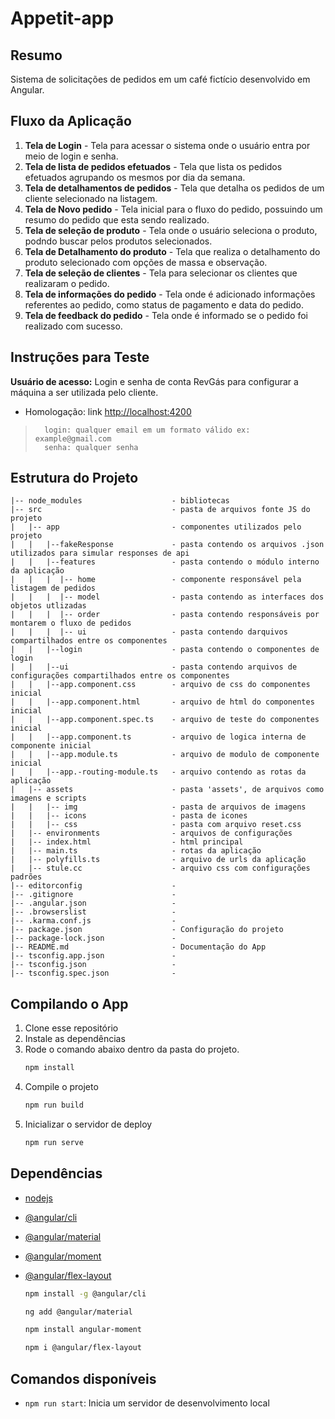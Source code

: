 # Appetit-app

## Resumo

Sistema de solicitações de pedidos em um café fictício desenvolvido em Angular.

## Fluxo da Aplicação

1. **Tela de Login** - Tela para acessar o sistema onde o usuário entra por meio de login e senha.
2. **Tela de lista de pedidos efetuados** - Tela que lista os pedidos efetuados agrupando os mesmos por dia da semana.
3. **Tela de detalhamentos de pedidos** - Tela que detalha os pedidos de um cliente selecionado na listagem.
4. **Tela de Novo pedido** - Tela inicial para o fluxo do pedido, possuindo um resumo do pedido que esta sendo
   realizado.
5. **Tela de seleção de produto** - Tela onde o usuário seleciona o produto, podndo buscar pelos produtos selecionados.
6. **Tela de Detalhamento do produto** - Tela que realiza o detalhamento do produto selecionado com opções de massa e
   observação.
7. **Tela de seleção de clientes** - Tela para selecionar os clientes que realizaram o pedido.
8. **Tela de informações do pedido** - Tela onde é adicionado informações referentes ao pedido, como status de pagamento
   e data do pedido.
9. **Tela de feedback do pedido** - Tela onde é informado se o pedido foi realizado com sucesso.

## Instruções para Teste

**Usuário de acesso:** Login e senha de conta RevGás para configurar a máquina a ser utilizada pelo cliente.

- Homologação:
  link [http://localhost:4200](http://localhost:4200)

>       login: qualquer email em um formato válido ex: example@gmail.com
>       senha: qualquer senha

## Estrutura do Projeto

```
|-- node_modules                    - bibliotecas
|-- src                             - pasta de arquivos fonte JS do projeto
|   |-- app                         - componentes utilizados pelo projeto
|   |   |--fakeResponse             - pasta contendo os arquivos .json utilizados para simular responses de api 
|   |   |--features                 - pasta contendo o módulo interno da aplicação 
|   |   |  |-- home                 - componente responsável pela listagem de pedidos
|   |   |  |-- model                - pasta contendo as interfaces dos objetos utlizadas
|   |   |  |-- order                - pasta contendo responsáveis por montarem o fluxo de pedidos
|   |   |  |-- ui                   - pasta contendo darquivos compartilhados entre os componentes
|   |   |--login                    - pasta contendo o componentes de login 
|   |   |--ui                       - pasta contendo arquivos de configurações compartilhados entre os componentes
|   |   |--app.component.css        - arquivo de css do componentes inicial
|   |   |--app.component.html       - arquivo de html do componentes inicial
|   |   |--app.component.spec.ts    - arquivo de teste do componentes inicial
|   |   |--app.component.ts         - arquivo de logica interna de componente inicial
|   |   |--app.module.ts            - arquivo de modulo de componente inicial
|   |   |--app.-routing-module.ts   - arquivo contendo as rotas da aplicação
|   |-- assets                      - pasta 'assets', de arquivos como imagens e scripts
|   |   |-- img                     - pasta de arquivos de imagens
|   |   |-- icons                   - pasta de icones
|   |   |-- css                     - pasta com arquivo reset.css
|   |-- environments                - arquivos de configurações
|   |-- index.html                  - html principal
|   |-- main.ts                     - rotas da aplicação
|   |-- polyfills.ts                - arquivo de urls da aplicação
|   |-- stule.cc                    - arquivo css com configurações padrões
|-- editorconfig                    -
|-- .gitignore                      -
|-- .angular.json                   -
|-- .browserslist                   -
|-- .karma.conf.js                  -
|-- package.json                    - Configuração do projeto
|-- package-lock.json               -
|-- README.md                       - Documentação do App
|-- tsconfig.app.json               -
|-- tsconfig.json                   -
|-- tsconfig.spec.json              -
```

## Compilando o App

1. Clone esse repositório
2. Instale as dependências
3. Rode o comando abaixo dentro da pasta do projeto.
    ```bash
    npm install
    ```
6. Compile o projeto
    ```bash
    npm run build
    ```
7. Inicializar o servidor de deploy
    ```bash
    npm run serve
    ```

## Dependências

- [nodejs](https://nodejs.org/)
- [@angular/cli](https://angular.io/cli)
- [@angular/material](https://material.angular.io/guide/getting-started)
- [@angular/moment](https://snyk.io/advisor/npm-package/angular-moment)
- [@angular/flex-layout](https://www.npmjs.com/package/@angular/flex-layout)

    ```bash
    npm install -g @angular/cli
    ```
    ```bash
    ng add @angular/material
    ```
    ```bash
    npm install angular-moment
    ```
    ```bash
    npm i @angular/flex-layout
    ```



## Comandos disponíveis

- `npm run start`: Inicia um servidor de desenvolvimento local
